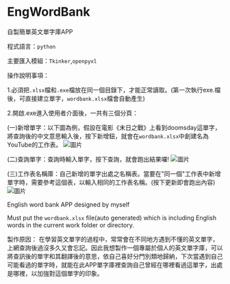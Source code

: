 # EngWordBank
自製簡單英文單字庫APP

程式語言：`python`

主要匯入模組：`Tkinker`,`openpyxl`

操作說明事項：

1.必須把`.xlsx`檔和`.exe`檔放在同一個目錄下，才能正常讀取。(第一次執行exe.檔後，可直接建立單字，`wordbank.xlsx`檔會自動產生)

2.開啟.exe進入使用者介面後，一共有三個分頁：
  
  (一)新增單字：以下圖為例，假設在電影《末日之戰》上看到doomsday這單字，將查詢後的中文意思輸入後，按下新增鈕，就會在`wordbank.xlsx`中創建名為YouTube的工作表。
  ![圖片](https://user-images.githubusercontent.com/103128273/183119425-e89b2ed5-37f1-459d-afaa-81f93351977c.png)

  (二)查詢單字：查詢時輸入單字，按下查詢，就會跑出結果囉!
  ![圖片](https://user-images.githubusercontent.com/103128273/183119506-8a1908e1-b76b-4365-b0c0-441db8208cd2.png)

  
  (三)工作表名稱庫：自己新增的單字出處之名稱表。當要在"同一個"工作表中新增單字時，需要參考這個表，以輸入相同的工作表名稱。(按下更新即會跑出內容)
  ![圖片](https://user-images.githubusercontent.com/103128273/183120333-6ca524e5-1409-4fb9-b694-943490ef6893.png)




English word bank APP designed by myself

Must put the `wordbank.xlsx` file(auto generated) which is including English words in the current work folder or directory.

製作原因：
在學習英文單字的過程中，常常會在不同地方遇到不懂的英文單字，上網查詢後過沒多久又會忘記。因此我想製作一個專屬於個人的英文單字庫，可以將查訊後的單字和其翻譯後的意思，依自己喜好分門別類地歸納，下次當遇到自己可能看過的單字時，就能在此APP單字庫裡查詢自己曾經在哪裡看過這單字，出處是哪裡，以加強對這個單字的印象。
